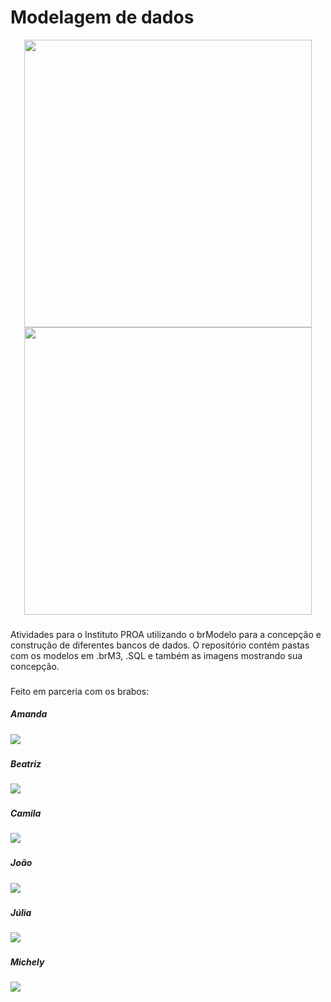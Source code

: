 # Modelagem de dados

<div align="center">
<img width="460em" src="https://i.pinimg.com/originals/fb/68/41/fb6841b5b9701782a9dd24bd6702da5a.gif"><img width="460em" src="http://pm1.narvii.com/6464/5cd588cf2553e8975276131b8d1e7307cd827dff_00.jpg">
</div>

###

Atividades para o Instituto PROA utilizando o brModelo para a concepção e construção de diferentes bancos de dados. O repositório contém pastas com os modelos em .brM3, .SQL e também as imagens mostrando sua concepção.

###

Feito em parceria com os brabos:

<!--<img width="500em" Align="right" src="https://c.tenor.com/D2H0hPltOdYAAAAC/golden-boy-fake-keyboard-programing-coding-paper-book.gif">-->

##### Amanda
<a href="https://github.com/amandavalentim" target="_blank"><img src="https://img.shields.io/badge/GitHub-100000?style=for-the-badge&logo=github&logoColor=white"    target="_blank"></a>

###
##### Beatriz
<a href="https://github.com/beatrixiez" target="_blank"><img src="https://img.shields.io/badge/GitHub-100000?style=for-the-badge&logo=github&logoColor=white"    target="_blank"></a>

###
##### Camila
<a href="https://github.com/CamilaCSoares" target="_blank"><img src="https://img.shields.io/badge/GitHub-100000?style=for-the-badge&logo=github&logoColor=white"    target="_blank"></a>

###
##### João
<a href="https://github.com/jpedr1nho" target="_blank"><img src="https://img.shields.io/badge/GitHub-100000?style=for-the-badge&logo=github&logoColor=white"    target="_blank"></a>

###
##### Júlia
<a href="https://github.com/Unijuba" target="_blank"><img src="https://img.shields.io/badge/GitHub-100000?style=for-the-badge&logo=github&logoColor=white"    target="_blank"></a>

###
##### Michely
<a href="https://github.com/MichellyNonatto" target="_blank"><img src="https://img.shields.io/badge/GitHub-100000?style=for-the-badge&logo=github&logoColor=white"    target="_blank"></a>
